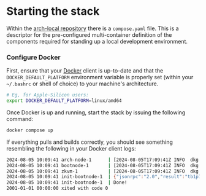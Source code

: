 # Starting the stack

Within the [arch-local repository](https://github.com/Arch-Network/arch-local) there is a `compose.yaml` file. This is a descriptor for the pre-configured multi-container definition of the components required for standing up a local development environment.

### Configure Docker

First, ensure that your [Docker](https://www.docker.com/) client is up-to-date and that the `DOCKER_DEFAULT_PLATFORM` environment variable is properly set (within your `~/.bashrc` or shell of choice) to your machine's architecture.

```bash
# Eg, for Apple-Silicon users:
export DOCKER_DEFAULT_PLATFORM=linux/amd64
```

Once Docker is up and running, start the stack by issuing the following command:
```bash
docker compose up
```

If everything pulls and builds correctly, you should see something resembling the following in your Docker client logs: 
```bash
2024-08-05 10:09:41 arch-node-1      | [2024-08-05T17:09:41Z INFO  dkg::participant] Finished round 3
2024-08-05 10:09:41 bootnode-1       | [2024-08-05T17:09:41Z INFO  dkg::participant] Finished round 3
2024-08-05 10:09:41 zkvm-1           | [2024-08-05T17:09:41Z INFO  dkg::participant] Finished round 3
2024-08-05 10:09:41 init-bootnode-1  | {"jsonrpc":"2.0","result":"tb1p7xq37ajlargykmkdrsn8p0qg9jxsvvwefje07x0ydpz5yvujv5gq4ck3gh","id":"id"}
2024-08-05 10:09:41 init-bootnode-1  | Done!
2001-01-01 00:00:00 xited with code 0
```
